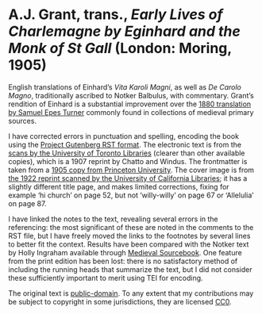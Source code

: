 # A.J. Grant, trans., *Early Lives of Charlemagne by Eginhard and the Monk of St Gall* (London: Moring, 1905)

English translations of Einhard’s *Vita Karoli Magni*, as well as *De Carolo Magno*, traditionally ascribed to Notker Balbulus, with commentary. Grant’s rendition of Einhard is a substantial improvement over the [1880 translation by Samuel Epes Turner](http://catalog.hathitrust.org/Record/000455670) commonly found in collections of medieval primary sources.

I have corrected errors in punctuation and spelling, encoding the book using the [Project Gutenberg RST format](http://epubmaker.pglaf.org). The electronic text is from the [scans by the University of Toronto Libraries](https://archive.org/details/earlylivesofchar00einh) (clearer than other available copies), which is a 1907 reprint by Chatto and Windus. The frontmatter is taken from a [1905 copy from Princeton University](http://catalog.hathitrust.org/Record/009022209). The cover image is from [the 1922 reprint scanned by the University of California Libraries](https://archive.org/details/earlylivesofchar00einhiala); it has a slightly different title page, and makes limited corrections, fixing for example ‘hi church’ on page 52, but not ‘willy-willy’ on page 67 or ‘Allelulia’ on page 87.

I have linked the notes to the text, revealing several errors in the referencing: the most significant of these are noted in the comments to the RST file, but I have freely moved the links to the footnotes by several lines to better fit the context. Results have been compared with the Notker text by Holly Ingraham available through [Medieval Sourcebook](http://legacy.fordham.edu/halsall/basis/stgall-charlemagne.asp). One feature from the print edition has been lost: there is no satisfactory method of including the running heads that summarize the text, but I did not consider these sufficiently important to merit using TEI for encoding.

The original text is [public-domain](https://creativecommons.org/publicdomain/mark/1.0/). To any extent that my contributions may be subject to copyright in some jurisdictions, they are licensed [CC0](https://creativecommons.org/publicdomain/mark/1.0/).
